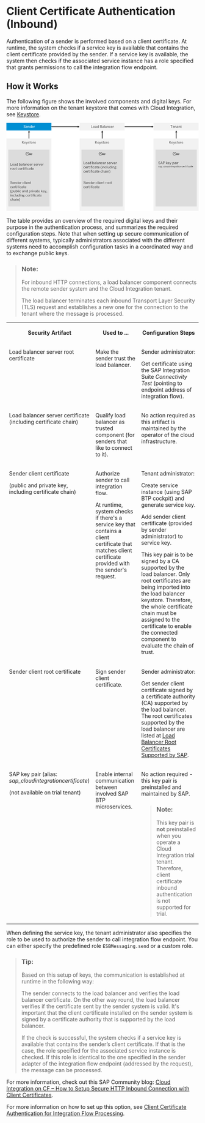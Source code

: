 <!-- loio4ec61924d4464473a92eb3e78c8a0ae2 -->

# Client Certificate Authentication \(Inbound\)

Authentication of a sender is performed based on a client certificate. At runtime, the system checks if a service key is available that contains the client certificate provided by the sender. If a service key is available, the system then checks if the associated service instance has a role specified that grants permissions to call the integration flow endpoint.



<a name="loio4ec61924d4464473a92eb3e78c8a0ae2__section_bxj_nvk_zsb"/>

## How it Works

The following figure shows the involved components and digital keys. For more information on the tenant keystore that comes with Cloud Integration, see [Keystore](keystore-b163513.md).

![](images/Certificate2UserMapping_CF_bc990c8.png)

The table provides an overview of the required digital keys and their purpose in the authentication process, and summarizes the required configuration steps. Note that when setting up secure communication of different systems, typically administrators associated with the different systems need to accomplish configuration tasks in a coordinated way and to exchange public keys.

> ### Note:  
> For inbound HTTP connections, a load balancer component connects the remote sender system and the Cloud Integration tenant.
> 
> The load balancer terminates each inbound Transport Layer Security \(TLS\) request and establishes a new one for the connection to the tenant where the message is processed.


<table>
<tr>
<th valign="top">

Security Artifact



</th>
<th valign="top">

Used to ...



</th>
<th valign="top">

Configuration Steps



</th>
</tr>
<tr>
<td valign="top">

Load balancer server root certificate



</td>
<td valign="top">

Make the sender trust the load balancer.



</td>
<td valign="top">

Sender administrator:

Get certificate using the SAP Integration Suite *Connectivity Test* \(pointing to endpoint address of integration flow\).



</td>
</tr>
<tr>
<td valign="top">

Load balancer server certificate \(including certificate chain\)



</td>
<td valign="top">

Qualify load balancer as trusted component \(for senders that like to connect to it\).



</td>
<td valign="top">

No action required as this artifact is maintained by the operator of the cloud infrastructure.



</td>
</tr>
<tr>
<td valign="top">

Sender client certificate

\(public and private key, including certificate chain\)



</td>
<td valign="top">

Authorize sender to call integration flow.

At runtime, system checks if there's a service key that contains a client certificate that matches client certificate provided with the sender's request.



</td>
<td valign="top">

Tenant administrator:

Create service instance \(using SAP BTP cockpit\) and generate service key.

Add sender client certificate \(provided by sender administrator\) to service key.

This key pair is to be signed by a CA supported by the load balancer. Only root certificates are being imported into the load balancer keystore. Therefore, the whole certificate chain must be assigned to the certificate to enable the connected component to evaluate the chain of trust.



</td>
</tr>
<tr>
<td valign="top">

Sender client root certificate



</td>
<td valign="top">

Sign sender client certificate.



</td>
<td valign="top">

Sender administrator:

Get sender client certificate signed by a certificate authority \(CA\) supported by the load balancer. The root certificates supported by the load balancer are listed at [Load Balancer Root Certificates Supported by SAP](load-balancer-root-certificates-supported-by-sap-4509f60.md).



</td>
</tr>
<tr>
<td valign="top">

SAP key pair \(alias: *sap\_cloudintegrationcertificate*\)

\(not available on trial tenant\)



</td>
<td valign="top">

Enable internal communication between involved SAP BTP microservices.



</td>
<td valign="top">

No action required - this key pair is preinstalled and maintained by SAP.

> ### Note:  
> This key pair is **not** preinstalled when you operate a Cloud Integration trial tenant. Therefore, client certificate inbound authentication is not supported for trial.



</td>
</tr>
</table>

When defining the service key, the tenant administrator also specifies the role to be used to authorize the sender to call integration flow endpoint. You can either specify the predefined role `ESBMessaging.send` or a custom role.

> ### Tip:  
> Based on this setup of keys, the communication is established at runtime in the following way:
> 
> The sender connects to the load balancer and verifies the load balancer certificate. On the other way round, the load balancer verifies if the certificate sent by the sender system is valid. It's important that the client certificate installed on the sender system is signed by a certificate authority that is supported by the load balancer.
> 
> If the check is successful, the system checks if a service key is available that contains the sender’s client certificate. If that is the case, the role specified for the associated service instance is checked. If this role is identical to the one specified in the sender adapter of the integration flow endpoint \(addressed by the request\), the message can be processed.

For more information, check out this SAP Community blog: [Cloud Integration on CF – How to Setup Secure HTTP Inbound Connection with Client Certificates](https://blogs.sap.com/2019/08/14/cloud-integration-on-cf-how-to-setup-secure-http-inbound-connection-with-client-certificates/).

For more information on how to set up this option, see [Client Certificate Authentication for Integration Flow Processing](client-certificate-authentication-for-integration-flow-processing-7f84d16.md).

